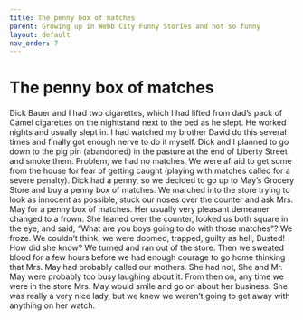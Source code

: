 ```yaml
---
title: The penny box of matches
parent: Growing up in Webb City Funny Stories and not so funny
layout: default
nav_order: 7
---
```


# The penny box of matches

Dick Bauer and I had two cigarettes, which I had lifted from dad’s pack of Camel cigarettes on the nightstand next to the bed as he slept.  He worked nights and usually slept in.  I had watched my brother David do this several times and finally got enough nerve to do it myself. Dick and I planned to go down to the pig pin (abandoned) in the pasture at the end of Liberty Street and smoke them. Problem, we had no matches.  We were afraid to get some from the house for fear of getting caught (playing with matches called for a severe penalty).  Dick had a penny, so we decided to go up to May’s Grocery Store and buy a penny box of matches. We marched into the store trying to look as innocent as possible, stuck our noses over the counter and ask Mrs. May for a penny box of matches. Her usually very pleasant demeaner changed to a frown.  She leaned over the counter, looked us both square in the eye, and said, “What are you boys going to do with those matches”?  We froze.  We couldn’t think, we were doomed, trapped, guilty as hell, Busted!  How did she know?  We turned and ran out of the store. Then we sweated blood for a few hours before we had enough courage to go home thinking that Mrs. May had probably called our mothers. She had not, She and Mr. May were probably too busy laughing about it. From then on, any time we were in the store Mrs. May would smile and go on about her business. She was really a very nice lady, but we knew we weren’t going to get away with anything on her watch.
